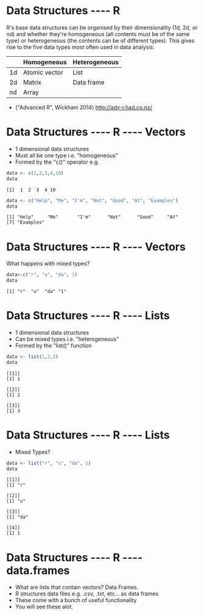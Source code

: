 Data Structures ---- R
========================================================


R's base data structures can be organised by their dimensionality (1d, 2d, or nd) and whether they're homogeneous (all contents must be of the same type) or heterogeneous (the contents can be of different types). This gives rise to the five data types most often used in data analysis: 

|    | Homogeneous   | Heterogeneous |
|----|---------------|---------------|
| 1d | Atomic vector | List          |
| 2d | Matrix        | Data frame    |
| nd | Array         |               |

- ("Advanced R", Wickham 2014) http://adv-r.had.co.nz/


Data Structures ---- R ---- Vectors
========================================================
- 1 dimensional data structures 
- Must all be one type i.e. "homogeneous"
- Formed by the "c()" operator
e.g.


```r
data <- c(1,2,3,4,10)
data
```

```
[1]  1  2  3  4 10
```

```r
data <- c("Help", "Me", "I'm", "Not", "Good", "At", "Examples")
data
```

```
[1] "Help"     "Me"       "I'm"      "Not"      "Good"     "At"      
[7] "Examples"
```
Data Structures ---- R ---- Vectors
========================================================
What happens with mixed types?

```r
data<-c("r", "u", "da", 1)
data
```

```
[1] "r"  "u"  "da" "1" 
```

Data Structures ---- R ---- Lists
========================================================
- 1 dimensional data structures 
- Can be mixed types i.e. "heterogeneous"
- Formed by the "list()" function

```r
data <- list(1,2,3)
data
```

```
[[1]]
[1] 1

[[2]]
[1] 2

[[3]]
[1] 3
```
Data Structures ---- R ---- Lists
========================================================
- Mixed Types?

```r
data <- list("r", "u", "da", 1)
data
```

```
[[1]]
[1] "r"

[[2]]
[1] "u"

[[3]]
[1] "da"

[[4]]
[1] 1
```
Data Structures ---- R ---- data.frames
========================================================
- What are lists that contain vectors? Data Frames.
- R structures data files e.g. .csv, .txt, etc... as data frames
- These come with a bunch of useful functionality
- You will see these alot.
